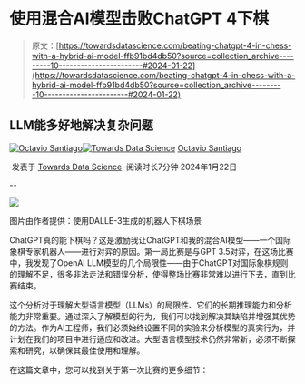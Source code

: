 # 使用混合AI模型击败ChatGPT 4下棋

> 原文：[https://towardsdatascience.com/beating-chatgpt-4-in-chess-with-a-hybrid-ai-model-ffb91bd4db50?source=collection_archive---------10-----------------------#2024-01-22](https://towardsdatascience.com/beating-chatgpt-4-in-chess-with-a-hybrid-ai-model-ffb91bd4db50?source=collection_archive---------10-----------------------#2024-01-22)

## LLM能多好地解决复杂问题

[](https://octaviobomfim.medium.com/?source=post_page---byline--ffb91bd4db50--------------------------------)[![Octavio Santiago](../Images/d705f7624c5e5540b08346e4680f676f.png)](https://octaviobomfim.medium.com/?source=post_page---byline--ffb91bd4db50--------------------------------)[](https://towardsdatascience.com/?source=post_page---byline--ffb91bd4db50--------------------------------)[![Towards Data Science](../Images/a6ff2676ffcc0c7aad8aaf1d79379785.png)](https://towardsdatascience.com/?source=post_page---byline--ffb91bd4db50--------------------------------) [Octavio Santiago](https://octaviobomfim.medium.com/?source=post_page---byline--ffb91bd4db50--------------------------------)

·发表于 [Towards Data Science](https://towardsdatascience.com/?source=post_page---byline--ffb91bd4db50--------------------------------) ·阅读时长7分钟·2024年1月22日

--

![](../Images/925cc1759968f0030cb4d857da44eed8.png)

图片由作者提供：使用DALLE-3生成的机器人下棋场景

ChatGPT真的能下棋吗？这是激励我让ChatGPT和我的混合AI模型——一个国际象棋专家机器人——进行对弈的原因。第一局比赛是与GPT 3.5对弈，在这场比赛中，我发现了OpenAI LLM模型的几个局限性——由于ChatGPT对国际象棋规则的理解不足，很多非法走法和错误分析，使得整场比赛非常难以进行下去，直到比赛结束。

这个分析对于理解大型语言模型（LLMs）的局限性、它们的长期推理能力和分析能力非常重要。通过深入了解模型的行为，我们可以找到解决其缺陷并增强其优势的方法。作为AI工程师，我们必须始终设置不同的实验来分析模型的真实行为，并计划在我们的项目中进行适应和改进。大型语言模型技术仍然非常新，必须不断探索和研究，以确保其最佳使用和理解。

在这篇文章中，您可以找到关于第一次比赛的更多细节：
